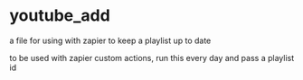 # youtube_add
a file for using with zapier to keep a playlist up to date

to be used with zapier custom actions, run this every day and pass a playlist id
